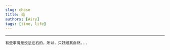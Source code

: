 ```yaml
---
slug: chase
title: 追
authors: [Airy]
tags: [time, life]
---
```


---

```
有些事情是没法左右的，所以，只好顺其自然...
```